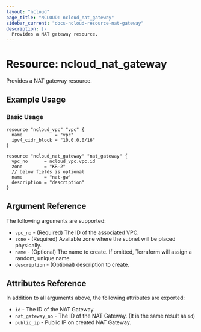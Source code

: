 ```yaml
---
layout: "ncloud"
page_title: "NCLOUD: ncloud_nat_gateway"
sidebar_current: "docs-ncloud-resource-nat-gateway"
description: |-
  Provides a NAT gateway resource.
---
```


# Resource: ncloud_nat_gateway

Provides a NAT gateway resource.

## Example Usage

### Basic Usage

```hcl
resource "ncloud_vpc" "vpc" {
  name            = "vpc"
  ipv4_cidr_block = "10.0.0.0/16"
}

resource "ncloud_nat_gateway" "nat_gateway" {
  vpc_no      = ncloud_vpc.vpc.id
  zone        = "KR-2"
  // below fields is optional
  name        = "nat-gw"
  description = "description"
}

```

## Argument Reference

The following arguments are supported:

* `vpc_no` - (Required) The ID of the associated VPC.
* `zone` - (Required) Available zone where the subnet will be placed physically.
* `name` - (Optional) The name to create. If omitted, Terraform will assign a random, unique name.
* `description` - (Optional) description to create.

## Attributes Reference

In addition to all arguments above, the following attributes are exported:

* `id` - The ID of the NAT Gateway.
* `nat_gateway_no` - The ID of the NAT Gateway. (It is the same result as `id`) 
* `public_ip` - Public IP on created NAT Gateway.